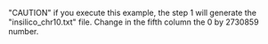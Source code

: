 "CAUTION" if you execute this example, the step 1 will generate the "insilico_chr10.txt" file. Change in the fifth column the 0 by 2730859 number.
